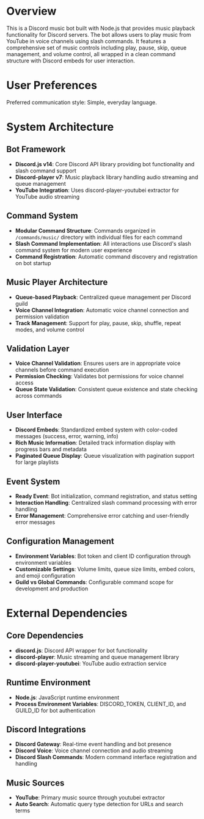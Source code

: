 # Overview

This is a Discord music bot built with Node.js that provides music playback functionality for Discord servers. The bot allows users to play music from YouTube in voice channels using slash commands. It features a comprehensive set of music controls including play, pause, skip, queue management, and volume control, all wrapped in a clean command structure with Discord embeds for user interaction.

# User Preferences

Preferred communication style: Simple, everyday language.

# System Architecture

## Bot Framework
- **Discord.js v14**: Core Discord API library providing bot functionality and slash command support
- **Discord-player v7**: Music playback library handling audio streaming and queue management
- **YouTube Integration**: Uses discord-player-youtubei extractor for YouTube audio streaming

## Command System
- **Modular Command Structure**: Commands organized in `/commands/music/` directory with individual files for each command
- **Slash Command Implementation**: All interactions use Discord's slash command system for modern user experience
- **Command Registration**: Automatic command discovery and registration on bot startup

## Music Player Architecture
- **Queue-based Playback**: Centralized queue management per Discord guild
- **Voice Channel Integration**: Automatic voice channel connection and permission validation
- **Track Management**: Support for play, pause, skip, shuffle, repeat modes, and volume control

## Validation Layer
- **Voice Channel Validation**: Ensures users are in appropriate voice channels before command execution
- **Permission Checking**: Validates bot permissions for voice channel access
- **Queue State Validation**: Consistent queue existence and state checking across commands

## User Interface
- **Discord Embeds**: Standardized embed system with color-coded messages (success, error, warning, info)
- **Rich Music Information**: Detailed track information display with progress bars and metadata
- **Paginated Queue Display**: Queue visualization with pagination support for large playlists

## Event System
- **Ready Event**: Bot initialization, command registration, and status setting
- **Interaction Handling**: Centralized slash command processing with error handling
- **Error Management**: Comprehensive error catching and user-friendly error messages

## Configuration Management
- **Environment Variables**: Bot token and client ID configuration through environment variables
- **Customizable Settings**: Volume limits, queue size limits, embed colors, and emoji configuration
- **Guild vs Global Commands**: Configurable command scope for development and production

# External Dependencies

## Core Dependencies
- **discord.js**: Discord API wrapper for bot functionality
- **discord-player**: Music streaming and queue management library
- **discord-player-youtubei**: YouTube audio extraction service

## Runtime Environment
- **Node.js**: JavaScript runtime environment
- **Process Environment Variables**: DISCORD_TOKEN, CLIENT_ID, and GUILD_ID for bot authentication

## Discord Integrations
- **Discord Gateway**: Real-time event handling and bot presence
- **Discord Voice**: Voice channel connection and audio streaming
- **Discord Slash Commands**: Modern command interface registration and handling

## Music Sources
- **YouTube**: Primary music source through youtubei extractor
- **Auto Search**: Automatic query type detection for URLs and search terms
